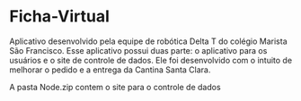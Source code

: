 # Ficha-Virtual
Aplicativo desenvolvido pela equipe de robótica Delta T do colégio Marista São Francisco. Esse aplicativo possui duas parte: o aplicativo para os usuários e o site de controle de dados. Ele foi desenvolvido com o intuito de melhorar o pedido e a entrega da Cantina Santa Clara.

A pasta Node.zip contem o site para o controle de dados
